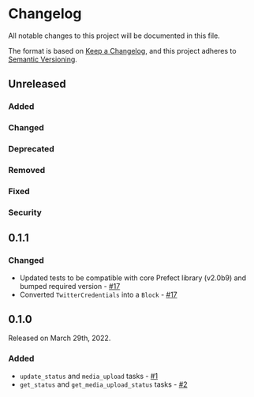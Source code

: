 # Changelog

All notable changes to this project will be documented in this file.

The format is based on [Keep a Changelog](https://keepachangelog.com/en/1.0.0/),
and this project adheres to [Semantic Versioning](https://semver.org/spec/v2.0.0.html).

## Unreleased

### Added

### Changed

### Deprecated

### Removed

### Fixed

### Security

## 0.1.1

### Changed
- Updated tests to be compatible with core Prefect library (v2.0b9) and bumped required version - [#17](https://github.com/PrefectHQ/prefect-twitter/pull/17)
- Converted `TwitterCredentials` into a `Block` - [#17](https://github.com/PrefectHQ/prefect-twitter/pull/17)

## 0.1.0

Released on March 29th, 2022.

### Added

- `update_status` and `media_upload` tasks - [#1](https://github.com/PrefectHQ/prefect-twitter/pull/1)
- `get_status` and `get_media_upload_status` tasks - [#2](https://github.com/PrefectHQ/prefect-twitter/pull/2)

